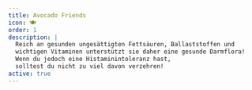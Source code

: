 ```yaml
---
title: Avocado Friends
icon: 🍽️
order: 1
description: |
  Reich an gesunden ungesättigten Fettsäuren, Ballaststoffen und
  wichtigen Vitaminen unterstützt sie daher eine gesunde Darmflora!
  Wenn du jedoch eine Histaminintoleranz hast,
  solltest du nicht zu viel davon verzehren!
active: true
---
```

